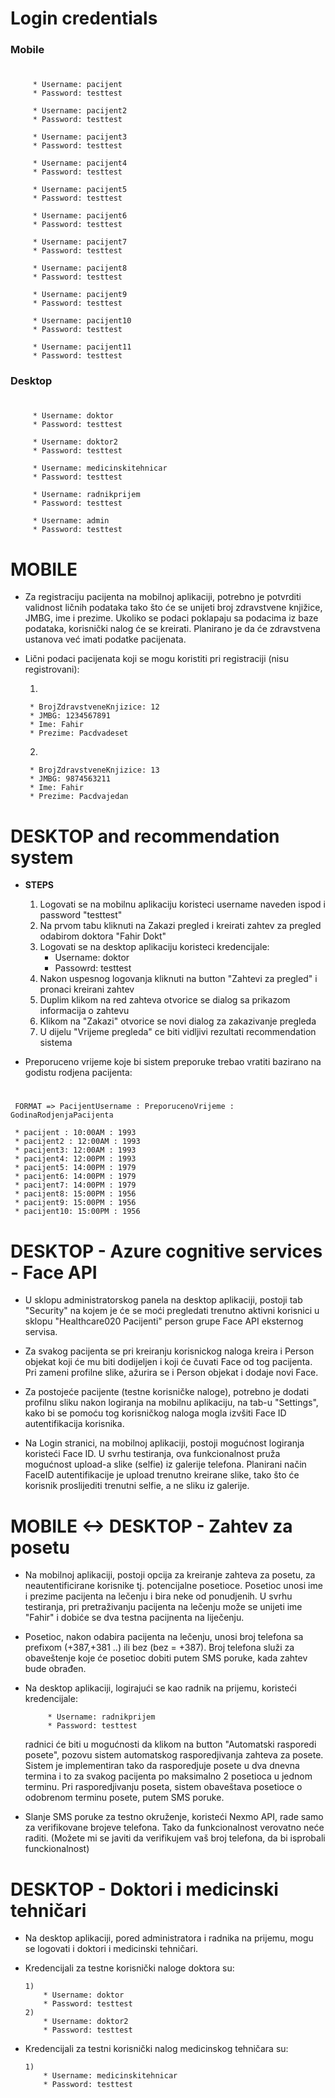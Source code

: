 # Login credentials

### Mobile

 #
      
         * Username: pacijent
         * Password: testtest
      
         * Username: pacijent2
         * Password: testtest

         * Username: pacijent3
         * Password: testtest

         * Username: pacijent4
         * Password: testtest

         * Username: pacijent5
         * Password: testtest

         * Username: pacijent6
         * Password: testtest

         * Username: pacijent7
         * Password: testtest

         * Username: pacijent8
         * Password: testtest

         * Username: pacijent9
         * Password: testtest

         * Username: pacijent10
         * Password: testtest

         * Username: pacijent11
         * Password: testtest

### Desktop

 #

         * Username: doktor
         * Password: testtest

         * Username: doktor2
         * Password: testtest

         * Username: medicinskitehnicar
         * Password: testtest
  
         * Username: radnikprijem
         * Password: testtest

         * Username: admin
         * Password: testtest
   

# MOBILE

  - Za registraciju pacijenta na mobilnoj aplikaciji, potrebno je potvrditi validnost ličnih podataka
    tako što će se unijeti broj zdravstvene knjižice, JMBG, ime i prezime. Ukoliko se podaci poklapaju
    sa podacima iz baze podataka, korisnički nalog će se kreirati.
    Planirano je da će zdravstvena ustanova već imati podatke pacijenata.

  - Lični podaci pacijenata koji se mogu koristiti pri registraciji (nisu registrovani):
      
    1)
      
         * BrojZdravstveneKnjizice: 12
         * JMBG: 1234567891
         * Ime: Fahir
         * Prezime: Pacdvadeset

      2)
      
         * BrojZdravstveneKnjizice: 13
         * JMBG: 9874563211
         * Ime: Fahir
         * Prezime: Pacdvajedan


# DESKTOP and recommendation system

 - **STEPS**
     1) Logovati se na mobilnu aplikaciju koristeci username naveden ispod i password "testtest"
     2) Na prvom tabu kliknuti na Zakazi pregled i kreirati zahtev za pregled odabirom doktora "Fahir Dokt"
     3) Logovati se na desktop aplikaciju koristeci kredencijale:
           * Username: doktor
           * Passowrd: testtest
     4) Nakon uspesnog logovanja kliknuti na button "Zahtevi za pregled" i pronaci kreirani zahtev
     5) Duplim klikom na red zahteva otvorice se dialog sa prikazom informacija o zahtevu
     6) Klikom na "Zakazi" otvorice se novi dialog za zakazivanje pregleda
     7) U dijelu "Vrijeme pregleda" ce biti vidljivi rezultati recommendation sistema

 - Preporuceno vrijeme koje bi sistem preporuke trebao vratiti bazirano na godistu rodjena pacijenta:
#
     FORMAT => PacijentUsername : PreporucenoVrijeme : GodinaRodjenjaPacijenta

     * pacijent : 10:00AM : 1993
     * pacijent2 : 12:00AM : 1993
     * pacijent3: 12:00AM : 1993
     * pacijent4: 12:00PM : 1993
     * pacijent5: 14:00PM : 1979
     * pacijent6: 14:00PM : 1979
     * pacijent7: 14:00PM : 1979
     * pacijent8: 15:00PM : 1956
     * pacijent9: 15:00PM : 1956
     * pacijent10: 15:00PM : 1956



# DESKTOP - Azure cognitive services - Face API

 - U sklopu administratorskog panela na desktop aplikaciji, postoji tab "Security"
   na kojem je će se moći pregledati trenutno aktivni korisnici u sklopu "Healthcare020 Pacijenti"
   person grupe  Face API eksternog servisa.

 - Za svakog pacijenta se pri kreiranju korisnickog naloga kreira i Person objekat koji će mu biti
   dodijeljen i koji će čuvati Face od tog pacijenta. Pri zameni profilne slike, ažurira se i Person
   objekat i dodaje novi Face.

 - Za postojeće pacijente (testne korisničke naloge), potrebno je dodati profilnu sliku nakon logiranja na mobilnu aplikaciju,
   na tab-u "Settings", kako bi se pomoću tog korisničkog naloga mogla izvšiti Face ID autentifikacija korisnika.

 - Na Login stranici, na mobilnoj aplikaciji, postoji mogućnost logiranja koristeći Face ID.
   U svrhu testiranja, ova funkcionalnost pruža mogućnost upload-a slike (selfie)
   iz galerije telefona. Planirani način FaceID autentifikacije je upload trenutno kreirane slike,
   tako što će korisnik proslijediti trenutni selfie, a ne sliku iz galerije.


# MOBILE <-> DESKTOP - Zahtev za posetu

- Na mobilnoj aplikaciji, postoji opcija za kreiranje zahteva za posetu, za neautentificirane
  korisnike tj. potencijalne posetioce. Posetioc unosi ime i prezime pacijenta na lečenju i bira
  neke od ponudjenih.
  U svrhu testiranja, pri pretraživanju pacijenta na lečenju može se unijeti ime "Fahir" i dobiće se dva testna pacijnenta na liječenju.

- Posetioc, nakon odabira pacijenta na lečenju, unosi broj telefona sa prefixom (+387,+381 ..) ili bez (bez = +387).
  Broj telefona služi za obaveštenje koje će posetioc dobiti putem SMS poruke, kada zahtev bude obrađen.

- Na desktop aplikaciji, logirajući se kao radnik na prijemu, koristeći kredencijale:

           * Username: radnikprijem
           * Password: testtest

  radnici će biti u mogućnosti da klikom na button "Automatski rasporedi posete", pozovu sistem automatskog rasporedjivanja zahteva za posete.
  Sistem je implementiran tako da rasporedjuje posete u dva dnevna termina i to za svakog pacijenta po maksimalno 2 posetioca u jednom terminu.
  Pri rasporedjivanju poseta, sistem obaveštava posetioce o odobrenom terminu posete, putem SMS poruke.

- Slanje SMS poruke za testno okruženje, koristeći Nexmo API, rade samo za verifikovane brojeve telefona. Tako da funkcionalnost verovatno neće raditi.
  (Možete mi se javiti da verifikujem vaš broj telefona, da bi isprobali funckionalnost)


# DESKTOP - Doktori i medicinski tehničari

 - Na desktop aplikaciji, pored administratora i radnika na prijemu, mogu se logovati i doktori i medicinski tehničari.

 - Kredencijali za testne korisnički naloge doktora su:

       1)
           * Username: doktor
           * Password: testtest
       2)
           * Username: doktor2
           * Password: testtest

 - Kredencijali za testni korisnički nalog medicinskog tehničara su:

       1)
           * Username: medicinskitehnicar
           * Password: testtest
